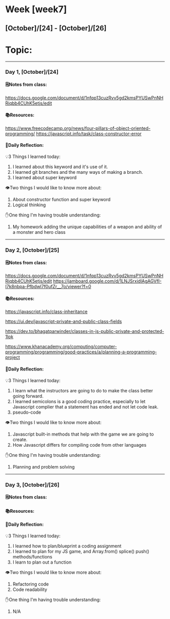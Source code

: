 # Week [week7]
## [October]/[24] - [October]/[26]

# Topic:

___

### Day 1, [October]/[24]

#### 🗒️Notes from class:
https://docs.google.com/document/d/1nfqp13cuzRvv5gd2kmsPYUSwPnNHRiqbb4CUhK5etjs/edit
#### 📚Resources:
https://www.freecodecamp.org/news/four-pillars-of-object-oriented-programming/
https://javascript.info/task/class-constructor-error

#### 💭Daily Reflection:

💡3 Things I learned today:
1. I learned about this keyword and it's use of it.
2. I learned git branches and the many ways of making a branch.
3. I learned about super keyword

👁️Two things I would like to know more about:
1. About constructor function and super keyword 
2. Logical thinking

✋One thing I'm having trouble understanding:
1. My homework adding the unique capabilities of a weapon and ability of a monster and hero class


___

### Day 2, [October]/[25] 

#### 🗒️Notes from class:
https://docs.google.com/document/d/1nfqp13cuzRvv5gd2kmsPYUSwPnNHRiqbb4CUhK5etjs/edit
https://jamboard.google.com/d/1LNJSrxidlAgAGVfI-I7k8nbpa-Pfbdwl7f0ufZr__7o/viewer?f=0
#### 📚Resources:
https://javascript.info/class-inheritance 

https://ui.dev/javascript-private-and-public-class-fields 

https://dev.to/bhagatparwinder/classes-in-js-public-private-and-protected-1lok

https://www.khanacademy.org/computing/computer-programming/programming/good-practices/a/planning-a-programming-project

#### 💭Daily Reflection:

💡3 Things I learned today:
1. I learn what the instructors are going to do to make the class better going forward.
2. I learned semicolons is a good coding practice, especially to let Javascript complier that a statement has ended and not let code leak.
3. pseudo-code

👁️Two things I would like to know more about:
1. Javascript built-in methods that help with the game we are going to create.
2. How Javascript differs for compiling code from other languages

✋One thing I'm having trouble understanding:
1. Planning and problem solving

___

### Day 3, [October]/[26]
#### 🗒️Notes from class:

#### 📚Resources:


#### 💭Daily Reflection:

💡3 Things I learned today:
1. I learned how to plan/blueprint a coding assignment
2. I learned to plan for my JS game, and Array.from() splice() push() methods/functions 
3. I learn to plan out a function

👁️Two things I would like to know more about:
1. Refactoring code
2. Code readability 

✋One thing I'm having trouble understanding:
1. N/A
 

